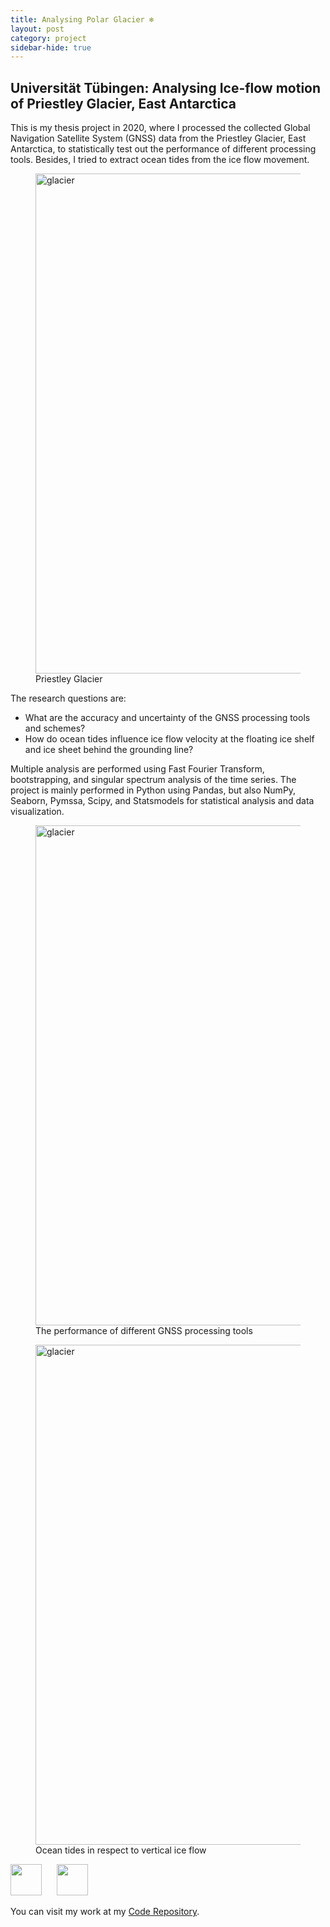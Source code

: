 ```yaml
---
title: Analysing Polar Glacier ❄️
layout: post
category: project
sidebar-hide: true
---
```


## Universität Tübingen: Analysing Ice-flow motion of Priestley Glacier, East Antarctica

This is my thesis project in 2020, where I processed the collected Global Navigation Satellite System (GNSS) data from the Priestley Glacier, East Antarctica, to statistically test out the performance of different processing tools. Besides, I tried to extract ocean tides from the ice flow movement. 

<figure>
    <img src="{{ 'assets/images/glacier.png' | relative_url }}" alt="glacier"  width="800" />
    <figcaption>Priestley Glacier</figcaption>
</figure>

The research questions are: 
- What are the accuracy and uncertainty of the GNSS processing tools and schemes?
- How do ocean tides influence ice flow velocity at the floating ice shelf and ice sheet behind the grounding line?

Multiple analysis are performed using Fast Fourier Transform, bootstrapping, and singular spectrum analysis of the time series. The project is mainly performed in Python using Pandas, but also NumPy, Seaborn, Pymssa, Scipy, and Statsmodels for statistical analysis and data visualization.

<figure>
	<img src="{{ 'assets/images/glacier2.png' | relative_url }}" alt="glacier"  width="800" />
	<figcaption>The performance of different GNSS processing tools</figcaption>
</figure>

<figure>
	<img src="{{ 'assets/images/glacier3.png' | relative_url }}" alt="glacier"  width="800" />
	<figcaption>Ocean tides in respect to vertical ice flow</figcaption>
</figure>



<p float="left">
  <img src="https://raw.githubusercontent.com/FortAwesome/Font-Awesome/6.x/svgs/brands/python.svg" width="50" height="50">
  &nbsp;&nbsp;&nbsp;&nbsp;
  <img src="https://raw.githubusercontent.com/FortAwesome/Font-Awesome/6.x/svgs/brands/github.svg" width="50" height="50">
</p>

You can visit my work at my [Code Repository](https://github.com/pinkychow1010/GNSS_RINEX_Software_Toolbox_Assessment).